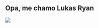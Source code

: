 ## Opa, me chamo Lukas Ryan
 <div>
  <a href="https://github.com/lukasryan">
<div> 
  <a href="https://www.linkedin.com/in/lucas-ryan-ab19791b0" target="_blank"><img src="https://img.shields.io/badge/-LinkedIn-%230077B5?style=for-the-badge&logo=linkedin&logoColor=white" target="_blank"></a> 
</div>
